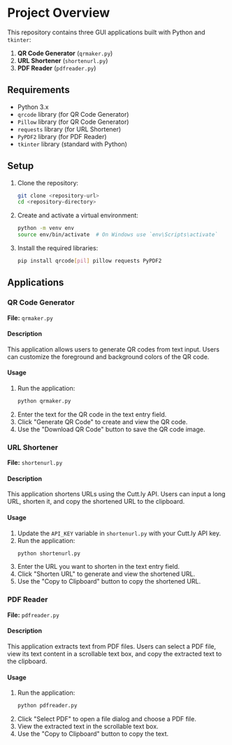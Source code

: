# Project Overview

This repository contains three GUI applications built with Python and `tkinter`:

1. **QR Code Generator** (`qrmaker.py`)
2. **URL Shortener** (`shortenurl.py`)
3. **PDF Reader** (`pdfreader.py`)

## Requirements

- Python 3.x
- `qrcode` library (for QR Code Generator)
- `Pillow` library (for QR Code Generator)
- `requests` library (for URL Shortener)
- `PyPDF2` library (for PDF Reader)
- `tkinter` library (standard with Python)

## Setup

1. Clone the repository:

   ```bash
   git clone <repository-url>
   cd <repository-directory>
   ```

2. Create and activate a virtual environment:

   ```bash
   python -m venv env
   source env/bin/activate  # On Windows use `env\Scripts\activate`
   ```

3. Install the required libraries:
   ```bash
   pip install qrcode[pil] pillow requests PyPDF2
   ```

## Applications

### QR Code Generator

**File:** `qrmaker.py`

#### Description

This application allows users to generate QR codes from text input. Users can customize the foreground and background colors of the QR code.

#### Usage

1. Run the application:
   ```bash
   python qrmaker.py
   ```
2. Enter the text for the QR code in the text entry field.
3. Click "Generate QR Code" to create and view the QR code.
4. Use the "Download QR Code" button to save the QR code image.

### URL Shortener

**File:** `shortenurl.py`

#### Description

This application shortens URLs using the Cutt.ly API. Users can input a long URL, shorten it, and copy the shortened URL to the clipboard.

#### Usage

1. Update the `API_KEY` variable in `shortenurl.py` with your Cutt.ly API key.
2. Run the application:
   ```bash
   python shortenurl.py
   ```
3. Enter the URL you want to shorten in the text entry field.
4. Click "Shorten URL" to generate and view the shortened URL.
5. Use the "Copy to Clipboard" button to copy the shortened URL.

### PDF Reader

**File:** `pdfreader.py`

#### Description

This application extracts text from PDF files. Users can select a PDF file, view its text content in a scrollable text box, and copy the extracted text to the clipboard.

#### Usage

1. Run the application:
   ```bash
   python pdfreader.py
   ```
2. Click "Select PDF" to open a file dialog and choose a PDF file.
3. View the extracted text in the scrollable text box.
4. Use the "Copy to Clipboard" button to copy the text.

